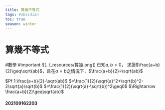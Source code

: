 ```yaml
---
title: 算幾不等式
tags: #obsidian 
toc: true
season: winter
---
```

# 算幾不等式
#數學
#important 
![[../_resources/算幾.png]]
已知$a,b>0$， 求證$\frac{a+b}{2}\geq\sqrt{ab}$，且在$a=b$之情況下，$\frac{a+b}{2}=\sqrt{ab}$

$Pf 1:\frac{a+b}{2}-\sqrt{ab}$
$=\frac{1}{2}(\sqrt{a}^2+\sqrt{b}^2-2\sqrt{a}\sqrt{b}$
$=\frac{1}{2}(\sqrt{a}-\sqrt{b})^2\geq0$
$\Rightarrow \frac{a+b}{2}\geq\sqrt{ab}$

#### 202109162203